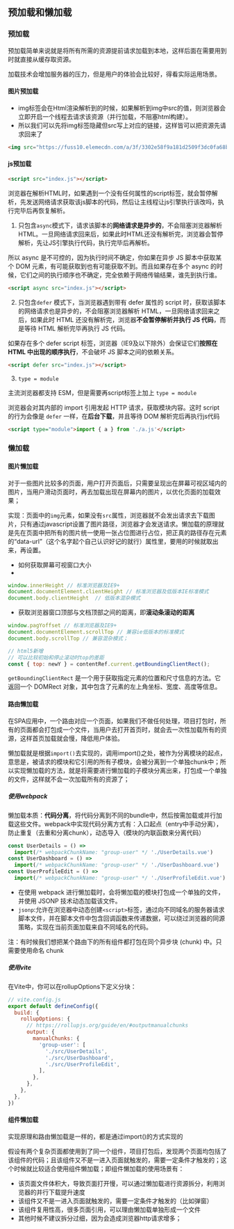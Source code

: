 ## 预加载和懒加载

### 预加载

预加载简单来说就是将所有所需的资源提前请求加载到本地，这样后面在需要用到时就直接从缓存取资源。

加载技术会增加服务器的压力，但是用户的体验会比较好，得看实际运用场景。

#### 图片预加载

+ img标签会在Html渲染解析到的时候，如果解析到img中src的值，则浏览器会立即开启一个线程去请求该资源（并行加载，不阻塞html构建）。
+ 所以我们可以先将img标签隐藏但src写上对应的链接，这样皆可以把资源先请求回来了

~~~html
<img src="https://fuss10.elemecdn.com/a/3f/3302e58f9a181d2509f3dc0fa68b0jpeg.jpeg" style="display: none" />  
~~~

#### js预加载

~~~html
<script src="index.js"></script>
~~~

浏览器在解析HTML时，如果遇到一个没有任何属性的script标签，就会暂停解析，先发送网络请求获取该js脚本的代码，然后让主线程让js引擎执行该改吗，执行完毕后再恢复解析。

1. 只包含`async`模式下，请求该脚本的**网络请求是异步的**，不会阻塞浏览器解析HTML。一旦网络请求回来后，如果此时HTML还没有解析完，浏览器会暂停解析，先让JS引擎执行代码，执行完毕后再解析。

所以 async 是不可控的，因为执行时间不确定，你如果在异步 JS 脚本中获取某个 DOM 元素，有可能获取到也有可能获取不到。而且如果存在多个 async 的时候，它们之间的执行顺序也不确定，完全依赖于网络传输结果，谁先到执行谁。

~~~html
<script async src="index.js"></script>
~~~

2. 只包含`defer` 模式下，当浏览器遇到带有 defer 属性的 script 时，获取该脚本的网络请求也是异步的，不会阻塞浏览器解析 HTML，一旦网络请求回来之后，如果此时 HTML 还没有解析完，浏览器**不会暂停解析并执行 JS 代码**，而是等待 HTML 解析完毕再执行 JS 代码。

如果存在多个 defer script 标签，浏览器（IE9及以下除外）会保证它们**按照在 HTML 中出现的顺序执行**，不会破坏 JS 脚本之间的依赖关系。

~~~html
<script defer src="index.js"></script>
~~~

3. `type = module`

主流浏览器都支持 ESM，但是需要再script标签上加上 `type = module`

浏览器会对其内部的 import 引用发起 HTTP 请求，获取模块内容。这时 script 的行为会像是 `defer` 一样，在**后台下载**，并且等待 DOM 解析完后再执行js代码

~~~html
<script type="module">import { a } from './a.js'</script>
~~~

### 懒加载

#### 图片懒加载

对于一些图片比较多的页面，用户打开页面后，只需要呈现出在屏幕可视区域内的图片，当用户滑动页面时，再去加载出现在屏幕内的图片，以优化页面的加载效果；

实现：页面中的`img`元素，如果没有`src`属性，浏览器就不会发出请求去下载图片，只有通过javascript设置了图片路径，浏览器才会发送请求。懒加载的原理就是先在页面中把所有的图片统一使用一张占位图进行占位，把正真的路径存在元素的“data-url”（这个名字起个自己认识好记的就行）属性里，要用的时候就取出来，再设置。

+ 如何获取屏幕可视窗口大小
+ 
~~~js
window.innerHeight // 标准浏览器及IE9+ 
document.documentElement.clientHeight // 标准浏览器及低版本IE标准模式
document.body.clientHeight  // 低版本混杂模式
~~~


+ 获取浏览器窗口顶部与文档顶部之间的距离，即**滚动条滚动的距离**

~~~js
window.pagYoffset // 标准浏览器及IE9+
document.documentElement.scrollTop // 兼容ie低版本的标准模式 
document.body.scrollTop // 兼容混杂模式；

// html5新增
// 可以比较初始和停止滚动时top的差距
const { top: newY } = contentRef.current.getBoundingClientRect();
~~~

`getBoundingClientRect` 是一个用于获取指定元素的位置和尺寸信息的方法。它返回一个 DOMRect 对象，其中包含了元素的左上角坐标、宽度、高度等信息。

#### 路由懒加载

在SPA应用中，一个路由对应一个页面，如果我们不做任何处理，项目打包时，所有的页面都会打包成一个文件，当用户去打开首页时，就会去一次性加载所有的资源，这样首页加载就会慢，降低用户体验。

懒加载就是根据`import()`去实现的，调用import()之处，被作为分离模块的起点，意思是，被请求的模块和它引用的所有子模块，会被分离到一个单独chunk中；所以实现懒加载的方法，就是将需要进行懒加载的子模块分离出来，打包成一个单独的文件，这样就不会一次加载所有的资源了；


##### 使用webpack

懒加载本质：**代码分离**，将代码分离到不同的bundle中，然后按需加载或并行加载这些文件。webpack中实现代码分离方式有：入口起点（entry中手动分离），防止重复（去重和分离chunk），动态导入（模块的内联函数来分离代码）

~~~js
const UserDetails = () =>
  import(/* webpackChunkName: "group-user" */ './UserDetails.vue')
const UserDashboard = () =>
  import(/* webpackChunkName: "group-user" */ './UserDashboard.vue')
const UserProfileEdit = () =>
  import(/* webpackChunkName: "group-user" */ './UserProfileEdit.vue')
~~~

+ 在使用 webpack 进行懒加载时，会将懒加载的模块打包成一个单独的文件，并使用 JSONP 技术动态加载该文件。
+ `jsonp`:允许在浏览器中动态创建`<script>`标签，通过向不同域名的服务器请求脚本文件，并在脚本文件中包含回调函数来传递数据，可以绕过浏览器的同源策略，实现在当前页面加载来自不同域名的代码。

注：有时候我们想把某个路由下的所有组件都打包在同个异步块 (chunk) 中。只需要使用命名 chunk

##### 使用vite

在Vite中，你可以在rollupOptions下定义分块：

~~~js
// vite.config.js
export default defineConfig({
  build: {
    rollupOptions: {
      // https://rollupjs.org/guide/en/#outputmanualchunks
      output: {
        manualChunks: {
          'group-user': [
            './src/UserDetails',
            './src/UserDashboard',
            './src/UserProfileEdit',
          ],
        },
      },
    },
  },
})
~~~

#### 组件懒加载

实现原理和路由懒加载是一样的，都是通过import()的方式实现的

假设有两个复杂页面都使用到了同一个组件，项目打包后，发现两个页面均包括了该组件的代码；且该组件又不是一进入页面就触发的，需要一定条件才触发的；这个时候就比较适合使用组件懒加载；即组件懒加载的使用场景有：

+ 该页面文件体积大，导致页面打开慢，可以通过懒加载进行资源拆分，利用浏览器的并行下载提升速度
+ 该组件又不是一进入页面就触发的，需要一定条件才触发的（比如弹窗）
+ 该组件复用性高，很多页面引用，可以理由懒加载单独形成一个文件
+ 其他时候不建议拆分过细，因为会造成浏览器http请求增多；